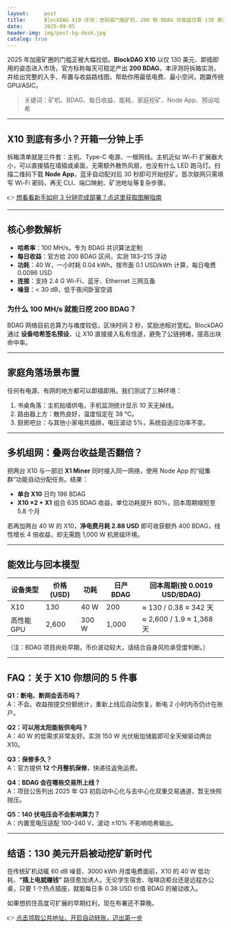 ```yaml
---
layout:     post
title:      BlockDAG X10 评测：告别高门槛矿机，200 枚 BDAG 日收益仅需 130 美元
date:       2025-09-05
header-img: img/post-bg-desk.jpg
catalog: true
---
```


2025 年加密矿圈的门槛正被大幅拉低。**BlockDAG X10** 以仅 130 美元、即插即用的姿态进入市场，官方标称每天可稳定产出 **200 BDAG**。本评测将拆箱实测，并给出完整的入手、布置与收益路线图，帮助你用最低电费、最小空间，跑赢传统 GPU/ASIC。

> 关键词：矿机、BDAG、每日收益、能耗、家庭挖矿、Node App、预设哈希

---

## X10 到底有多小？开箱一分钟上手

拆箱清单就是三件套：主机、Type-C 电源、一根网线。主机近似 Wi-Fi 扩展器大小，可以直接插在墙插或桌面，无需额外散热风扇，也没有什么 LED 跑马灯。扫描二维码下载 **Node App**，蓝牙自动配对后 30 秒即可开始挖矿。首次联网只需填写 Wi-Fi 密码，再无 CLI、端口映射、矿池地址等复杂步骤。

👉 [想看看新手如何 3 分钟完成部署？点这里获取图解指南](https://okxdog.com/)

---

## 核心参数解析

- **哈希率**：100 MH/s，专为 BDAG 共识算法定制  
- **每日收益**：官方给 200 BDAG 区间，实测 183–215 浮动  
- **功耗**：40 W，一小时耗 0.04 kWh，按市面 0.1 USD/kWh 计算，每日电费 0.0096 USD  
- **连接**：支持 2.4 G Wi-Fi、蓝牙、Ethernet 三网互备  
- **噪音**：< 30 dB，低于夜间卧室空调

### 为什么 100 MH/s 就能日挖 200 BDAG？

BDAG 网络目前总算力与难度较低，区块时间 2 秒，奖励池相对宽松。BlockDAG 通过 **设备哈希签名预设**，让 X10 直接接入私有信道，避免了公链拥堵，提高出块命中率。

---

## 家庭角落场景布置

任何有电源、有网的地方都可以即插即用。我们测试了三种环境：

1. 书桌角落：主机贴墙供电，手机监测统计显示 10 天无掉线。  
2. 路由器上方：散热良好，温度恒定在 38 ℃。  
3. 厨房吧台：与其他小家电共插排，电压波动 5%，系统自适应功率不变。

---

## 多机组网：叠两台收益是否翻倍？

把两台 X10 与一部旧 **X1 Miner** 同时接入同一网络，使用 Node App 的“组集群”功能自动分配任务。结果：

- **单台 X10** 日均 196 BDAG  
- **X10 ×2 + X1** 组合 635 BDAG 收益，单位功耗提升 80%，回本周期缩短至 5.8 个月  

若再加两台 40 W 的 X10，**净电费月耗 2.88 USD** 即可收获额外 400 BDAG，线性增长 4 倍收益，却无需跑 1,000 W 机房级环境。

---

## 能效比与回本模型

| 设备类型 | 价格(USD) | 功耗 | 日产 BDAG | 回本周期(按 0.0019 USD/BDAG) |
| -------- | ---------- | ---- | ---------- | ---------------------------- |
| X10      | 130        | 40 W | 200        | ≈ 130 / 0.38 ≈ 342 天       |
| 高性能 GPU | 2,600     | 300 W| 1,000      | ≈ 2,600 / 1.9 ≈ 1,368 天    |

（注：BDAG 项目尚处早期，币价波动较大，请结合自身风险承受度判断。）

---

## FAQ：关于 X10 你想问的 5 件事

**Q1：断电、断网会丢币吗？**  
A：不会。收益按提交份额统计，重新上线后自动恢复。断电 2 小时内币仍计在账户。

**Q2：可以用太阳能板供电吗？**  
A：40 W 的低需求非常友好。实测 150 W 光伏板加储能即可全天候驱动两台 X10。

**Q3：保修多久？**  
A：官方提供 **12 个月整机保修**，快递往返免运费。

**Q4：BDAG 会在哪些交易所上线？**  
A：项目公告列出 2025 年 Q3 初启动中心化与去中心化双重交易通道，暂无快照抛压。

**Q5：140 伏电压会不会影响算力？**  
A：内置宽电压适配 100–240 V，波动 ±10% 不影响哈希输出。

---

## 结语：130 美元开启被动挖矿新时代

在传统矿机动辄 60 dB 噪音、3000 kWh 月度电费面前，X10 的 40 W 低功耗、**“插上电就赚钱”** 路径愈加诱人。无论学生宿舍、咖啡店柜台还是远程办公桌，只要 1 个热点插座，就能每日多 0.38 USD 价值 BDAG 的被动收入。  

如果想抓住高度可扩展的早期红利，现在布署还不算晚。  

👉 [点击领取公共地址、开启自动转账，迈出第一步](https://okxdog.com/)